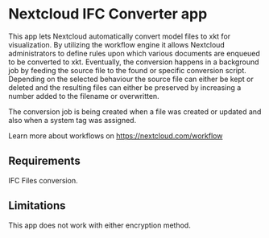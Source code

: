 # Nextcloud IFC Converter app

This app lets Nextcloud automatically convert model files to xkt for visualization. By utilizing the workflow engine it allows Nextcloud administrators to define rules upon which various documents are enqueued to be converted to xkt. Eventually, the conversion happens in a background job by feeding the source file to the found or specific conversion script. Depending on the selected behaviour the source file can either be kept or deleted and the resulting files can either be preserved by increasing a number added to the filename or overwritten.

The conversion job is being created when a file was created or updated and also when a system tag was assigned.

Learn more about workflows on https://nextcloud.com/workflow

## Requirements

IFC Files conversion.

## Limitations

This app does not work with either encryption method.

